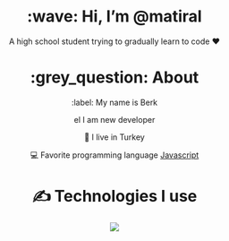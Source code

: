 <div align="center">
<h1> :wave: Hi, I’m @matiral </h1>
<p> A high school student trying to gradually learn to code ❤ </p>
  
<h1> :grey_question: About </h1>
  <p> :label: My name is Berk </p>
  <p> el I am new developer </p>
  <p> 🏁 I live in Turkey </p>
  <p> 💻 Favorite programming language <a href="https://tr.wikipedia.org/wiki/JavaScript"> Javascript </a> </p>


<h1> ✍ Technologies I use </h1>
<img src="https://skillicons.dev/icons?i=js,nodejs,mongodb,html,css,vscode,discord,c#&theme=dark" />
